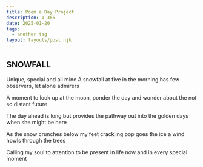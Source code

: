 ```yaml
---
title: Poem a Day Project
description: 1-365
date: 2025-01-20
tags:
  - another tag
layout: layouts/post.njk
---
```


## SNOWFALL

Unique, special and all mine
A snowfall at five in the morning
has few observers, let alone admirers

A moment to look up at the moon,
ponder the day 
and wonder about the not so distant future

The day ahead is long
but provides the pathway out
into the golden days when she might be here

As the snow crunches below my feet
crackling pop goes the ice
a wind howls through the trees

Calling my soul to attention
to be present
in life now and in every special moment
